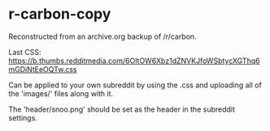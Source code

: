 # r-carbon-copy
Reconstructed from an archive.org backup of /r/carbon.

Last CSS: https://b.thumbs.redditmedia.com/6OltOW6Xbz1dZNVKJfoWSbtycXGThq6mGDiNtEeOQTw.css

Can be applied to your own subreddit by using the .css and uploading all of the 'images/' files along with it.

The 'header/snoo.png' should be set as the header in the subreddit settings.

